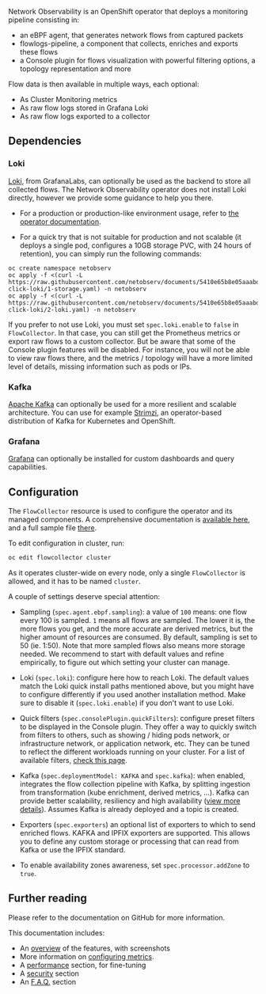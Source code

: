 Network Observability is an OpenShift operator that deploys a monitoring pipeline consisting in:
- an eBPF agent, that generates network flows from captured packets
- flowlogs-pipeline, a component that collects, enriches and exports these flows
- a Console plugin for flows visualization with powerful filtering options, a topology representation and more

Flow data is then available in multiple ways, each optional:

- As Cluster Monitoring metrics
- As raw flow logs stored in Grafana Loki
- As raw flow logs exported to a collector

## Dependencies

### Loki

[Loki](https://grafana.com/oss/loki/), from GrafanaLabs, can optionally be used as the backend to store all collected flows. The Network Observability operator does not install Loki directly, however we provide some guidance to help you there.

- For a production or production-like environment usage, refer to [the operator documentation](https://docs.openshift.com/container-platform/latest/network_observability/installing-operators.html).

- For a quick try that is not suitable for production and not scalable (it deploys a single pod, configures a 10GB storage PVC, with 24 hours of retention), you can simply run the following commands:

```
oc create namespace netobserv
oc apply -f <(curl -L https://raw.githubusercontent.com/netobserv/documents/5410e65b8e05aaabd1244a9524cfedd8ac8c56b5/examples/zero-click-loki/1-storage.yaml) -n netobserv
oc apply -f <(curl -L https://raw.githubusercontent.com/netobserv/documents/5410e65b8e05aaabd1244a9524cfedd8ac8c56b5/examples/zero-click-loki/2-loki.yaml) -n netobserv
```

If you prefer to not use Loki, you must set `spec.loki.enable` to `false` in `FlowCollector`.
In that case, you can still get the Prometheus metrics or export raw flows to a custom collector. But be aware that some of the Console plugin features will be disabled. For instance, you will not be able to view raw flows there, and the metrics / topology will have a more limited level of details, missing information such as pods or IPs.

### Kafka

[Apache Kafka](https://kafka.apache.org/) can optionally be used for a more resilient and scalable architecture. You can use for example [Strimzi](https://strimzi.io/), an operator-based distribution of Kafka for Kubernetes and OpenShift.

### Grafana

[Grafana](https://grafana.com/oss/grafana/) can optionally be installed for custom dashboards and query capabilities.

## Configuration

The `FlowCollector` resource is used to configure the operator and its managed components. A comprehensive documentation is [available here](https://github.com/netobserv/network-observability-operator/blob/1.8.0-crc1/docs/FlowCollector.md), and a full sample file [there](https://github.com/netobserv/network-observability-operator/blob/1.8.0-crc1/config/samples/flows_v1beta2_flowcollector.yaml).

To edit configuration in cluster, run:

```bash
oc edit flowcollector cluster
```

As it operates cluster-wide on every node, only a single `FlowCollector` is allowed, and it has to be named `cluster`.

A couple of settings deserve special attention:

- Sampling (`spec.agent.ebpf.sampling`): a value of `100` means: one flow every 100 is sampled. `1` means all flows are sampled. The lower it is, the more flows you get, and the more accurate are derived metrics, but the higher amount of resources are consumed. By default, sampling is set to 50 (ie. 1:50). Note that more sampled flows also means more storage needed. We recommend to start with default values and refine empirically, to figure out which setting your cluster can manage.

- Loki (`spec.loki`): configure here how to reach Loki. The default values match the Loki quick install paths mentioned above, but you might have to configure differently if you used another installation method. Make sure to disable it (`spec.loki.enable`) if you don't want to use Loki.

- Quick filters (`spec.consolePlugin.quickFilters`): configure preset filters to be displayed in the Console plugin. They offer a way to quickly switch from filters to others, such as showing / hiding pods network, or infrastructure network, or application network, etc. They can be tuned to reflect the different workloads running on your cluster. For a list of available filters, [check this page](https://github.com/netobserv/network-observability-operator/blob/1.8.0-crc1/docs/QuickFilters.md).

- Kafka (`spec.deploymentModel: KAFKA` and `spec.kafka`): when enabled, integrates the flow collection pipeline with Kafka, by splitting ingestion from transformation (kube enrichment, derived metrics, ...). Kafka can provide better scalability, resiliency and high availability ([view more details](https://www.redhat.com/en/topics/integration/what-is-apache-kafka)). Assumes Kafka is already deployed and a topic is created.

- Exporters (`spec.exporters`) an optional list of exporters to which to send enriched flows. KAFKA and IPFIX exporters are supported. This allows you to define any custom storage or processing that can read from Kafka or use the IPFIX standard.

- To enable availability zones awareness, set `spec.processor.addZone` to `true`.

## Further reading

Please refer to the documentation on GitHub for more information.

This documentation includes:

- An [overview](https://github.com/netobserv/network-observability-operator#openshift-console) of the features, with screenshots
- More information on [configuring metrics](https://github.com/netobserv/network-observability-operator/blob/1.8.0-crc1/docs/Metrics.md).
- A [performance](https://github.com/netobserv/network-observability-operator#performance-fine-tuning) section, for fine-tuning
- A [security](https://github.com/netobserv/network-observability-operator#securing-data-and-communications) section
- An [F.A.Q.](https://github.com/netobserv/network-observability-operator#faq--troubleshooting) section
